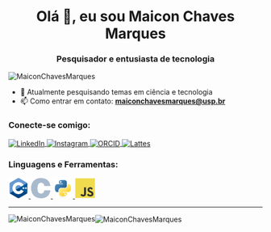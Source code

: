 <h1 align="center">Olá 👋, eu sou Maicon Chaves Marques</h1>
<h3 align="center">Pesquisador e entusiasta de tecnologia</h3>

<p align="left">
  <img src="https://komarev.com/ghpvc/?username=MaiconChavesMarques&label=Profile%20views&color=0e75b6&style=flat" alt="MaiconChavesMarques" />
</p>

- 🌱 Atualmente pesquisando temas em ciência e tecnologia  
- 📫 Como entrar em contato: **maiconchavesmarques@usp.br**

<h3 align="left">Conecte-se comigo:</h3>
<p align="left">
  <a href="https://linkedin.com/in/maicon-chaves-marques-5478b2226/" target="blank">
    <img align="center" src="https://raw.githubusercontent.com/rahuldkjain/github-profile-readme-generator/master/src/images/icons/Social/linked-in-alt.svg" alt="LinkedIn" height="30" width="40" />
  </a>
  <a href="https://instagram.com/maicon.chaves222/" target="blank">
    <img align="center" src="https://raw.githubusercontent.com/rahuldkjain/github-profile-readme-generator/master/src/images/icons/Social/instagram.svg" alt="Instagram" height="30" width="40" />
  </a>
  <a href="https://orcid.org/0009-0006-0347-7033" target="blank">
    <img align="center" src="https://img.shields.io/badge/ORCID-A6CE39?style=flat&logo=orcid&logoColor=white" alt="ORCID" height="30"/>
  </a>
  <a href="https://lattes.cnpq.br/7481059287073726" target="blank">
    <img align="center" src="https://img.shields.io/badge/Lattes-0055A4?style=flat&logoWidth=20&logo=https://raw.githubusercontent.com/arthurtramos/assets/main/lattes.png" alt="Lattes" height="30"/>
  </a>
</p>

<h3 align="left">Linguagens e Ferramentas:</h3>
<p align="left">
  <a href="https://isocpp.org/" target="_blank" rel="noreferrer">
    <img src="https://raw.githubusercontent.com/devicons/devicon/master/icons/cplusplus/cplusplus-original.svg" alt="c++" width="40" height="40"/>
  </a>
  <a href="https://www.cprogramming.com/" target="_blank" rel="noreferrer">
    <img src="https://raw.githubusercontent.com/devicons/devicon/master/icons/c/c-original.svg" alt="c" width="40" height="40"/>
  </a>
  <a href="https://www.python.org/" target="_blank">
    <img src="https://raw.githubusercontent.com/devicons/devicon/master/icons/python/python-original.svg" alt="python" width="40" height="40"/>
  </a>
  <a href="https://developer.mozilla.org/docs/Web/JavaScript" target="_blank" rel="noreferrer">
    <img src="https://raw.githubusercontent.com/devicons/devicon/master/icons/javascript/javascript-original.svg" alt="javascript" width="40" height="40"/>
  </a>
</p>

---

<p>
  <img align="left" src="https://github-readme-stats.vercel.app/api/top-langs?username=MaiconChavesMarques&show_icons=true&locale=pt-br&layout=compact" alt="MaiconChavesMarques" />
</p>

<p>
  <img align="center" src="https://github-readme-streak-stats.herokuapp.com/?user=MaiconChavesMarques&locale=pt-br" alt="MaiconChavesMarques" />
</p>
